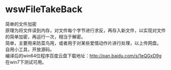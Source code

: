 # wswFileTakeBack

简单的文件加密  
原理为将文件读到内存，对文件每个字节进行求反，再存入新文件，以实现对文件的简单加密，再运行一次，相当于解密。  
简单，主要用来防菜鸟用，或者用于对某些爱情动作片进行处理，以上传网盘。  
自用小工具，开放源码。  
编译后的win64位程序百度云盘下载地址：<http://pan.baidu.com/s/1eQGxD9g> 在win7下测试可用。
